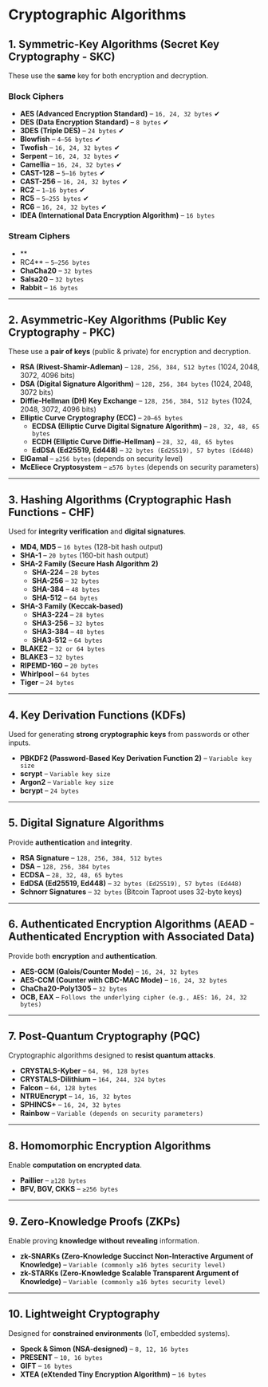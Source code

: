 # Cryptographic Algorithms

## 1. Symmetric-Key Algorithms (Secret Key Cryptography - SKC)
These use the **same** key for both encryption and decryption.

### Block Ciphers
- **AES (Advanced Encryption Standard)** – `16, 24, 32 bytes` ✔
- **DES (Data Encryption Standard)** – `8 bytes` ✔
- **3DES (Triple DES)** – `24 bytes` ✔
- **Blowfish** – `4–56 bytes` ✔
- **Twofish** – `16, 24, 32 bytes` ✔
- **Serpent** – `16, 24, 32 bytes` ✔
- **Camellia** – `16, 24, 32 bytes` ✔
- **CAST-128** – `5–16 bytes` ✔
- **CAST-256** – `16, 24, 32 bytes` ✔
- **RC2** – `1–16 bytes` ✔
- **RC5** – `5–255 bytes` ✔
- **RC6** – `16, 24, 32 bytes` ✔
- **IDEA (International Data Encryption Algorithm)** – `16 bytes`

### Stream Ciphers
- **
- RC4** – `5–256 bytes`
- **ChaCha20** – `32 bytes`
- **Salsa20** – `32 bytes`
- **Rabbit** – `16 bytes`

---

## 2. Asymmetric-Key Algorithms (Public Key Cryptography - PKC)
These use a **pair of keys** (public & private) for encryption and decryption.

- **RSA (Rivest-Shamir-Adleman)** – `128, 256, 384, 512 bytes` (1024, 2048, 3072, 4096 bits)
- **DSA (Digital Signature Algorithm)** – `128, 256, 384 bytes` (1024, 2048, 3072 bits)
- **Diffie-Hellman (DH) Key Exchange** – `128, 256, 384, 512 bytes` (1024, 2048, 3072, 4096 bits)
- **Elliptic Curve Cryptography (ECC)** – `20–65 bytes`
  - **ECDSA (Elliptic Curve Digital Signature Algorithm)** – `28, 32, 48, 65 bytes`
  - **ECDH (Elliptic Curve Diffie-Hellman)** – `28, 32, 48, 65 bytes`
  - **EdDSA (Ed25519, Ed448)** – `32 bytes (Ed25519), 57 bytes (Ed448)`
- **ElGamal** – `≥256 bytes` (depends on security level)
- **McEliece Cryptosystem** – `≥576 bytes` (depends on security parameters)

---

## 3. Hashing Algorithms (Cryptographic Hash Functions - CHF)
Used for **integrity verification** and **digital signatures**.

- **MD4, MD5** – `16 bytes` (128-bit hash output)
- **SHA-1** – `20 bytes` (160-bit hash output)
- **SHA-2 Family (Secure Hash Algorithm 2)**
  - **SHA-224** – `28 bytes`
  - **SHA-256** – `32 bytes`
  - **SHA-384** – `48 bytes`
  - **SHA-512** – `64 bytes`
- **SHA-3 Family (Keccak-based)**
  - **SHA3-224** – `28 bytes`
  - **SHA3-256** – `32 bytes`
  - **SHA3-384** – `48 bytes`
  - **SHA3-512** – `64 bytes`
- **BLAKE2** – `32 or 64 bytes`
- **BLAKE3** – `32 bytes`
- **RIPEMD-160** – `20 bytes`
- **Whirlpool** – `64 bytes`
- **Tiger** – `24 bytes`

---

## 4. Key Derivation Functions (KDFs)
Used for generating **strong cryptographic keys** from passwords or other inputs.

- **PBKDF2 (Password-Based Key Derivation Function 2)** – `Variable key size`
- **scrypt** – `Variable key size`
- **Argon2** – `Variable key size`
- **bcrypt** – `24 bytes`

---

## 5. Digital Signature Algorithms
Provide **authentication** and **integrity**.

- **RSA Signature** – `128, 256, 384, 512 bytes`
- **DSA** – `128, 256, 384 bytes`
- **ECDSA** – `28, 32, 48, 65 bytes`
- **EdDSA (Ed25519, Ed448)** – `32 bytes (Ed25519), 57 bytes (Ed448)`
- **Schnorr Signatures** – `32 bytes` (Bitcoin Taproot uses 32-byte keys)

---

## 6. Authenticated Encryption Algorithms (AEAD - Authenticated Encryption with Associated Data)
Provide both **encryption** and **authentication**.

- **AES-GCM (Galois/Counter Mode)** – `16, 24, 32 bytes`
- **AES-CCM (Counter with CBC-MAC Mode)** – `16, 24, 32 bytes`
- **ChaCha20-Poly1305** – `32 bytes`
- **OCB, EAX** – `Follows the underlying cipher (e.g., AES: 16, 24, 32 bytes)`

---

## 7. Post-Quantum Cryptography (PQC)
Cryptographic algorithms designed to **resist quantum attacks**.

- **CRYSTALS-Kyber** – `64, 96, 128 bytes`
- **CRYSTALS-Dilithium** – `164, 244, 324 bytes`
- **Falcon** – `64, 128 bytes`
- **NTRUEncrypt** – `14, 16, 32 bytes`
- **SPHINCS+** – `16, 24, 32 bytes`
- **Rainbow** – `Variable (depends on security parameters)`

---

## 8. Homomorphic Encryption Algorithms
Enable **computation on encrypted data**.

- **Paillier** – `≥128 bytes`
- **BFV, BGV, CKKS** – `≥256 bytes`

---

## 9. Zero-Knowledge Proofs (ZKPs)
Enable proving **knowledge without revealing** information.

- **zk-SNARKs (Zero-Knowledge Succinct Non-Interactive Argument of Knowledge)** – `Variable (commonly ≥16 bytes security level)`
- **zk-STARKs (Zero-Knowledge Scalable Transparent Argument of Knowledge)** – `Variable (commonly ≥16 bytes security level)`

---

## 10. Lightweight Cryptography
Designed for **constrained environments** (IoT, embedded systems).

- **Speck & Simon (NSA-designed)** – `8, 12, 16 bytes`
- **PRESENT** – `10, 16 bytes`
- **GIFT** – `16 bytes`
- **XTEA (eXtended Tiny Encryption Algorithm)** – `16 bytes`
